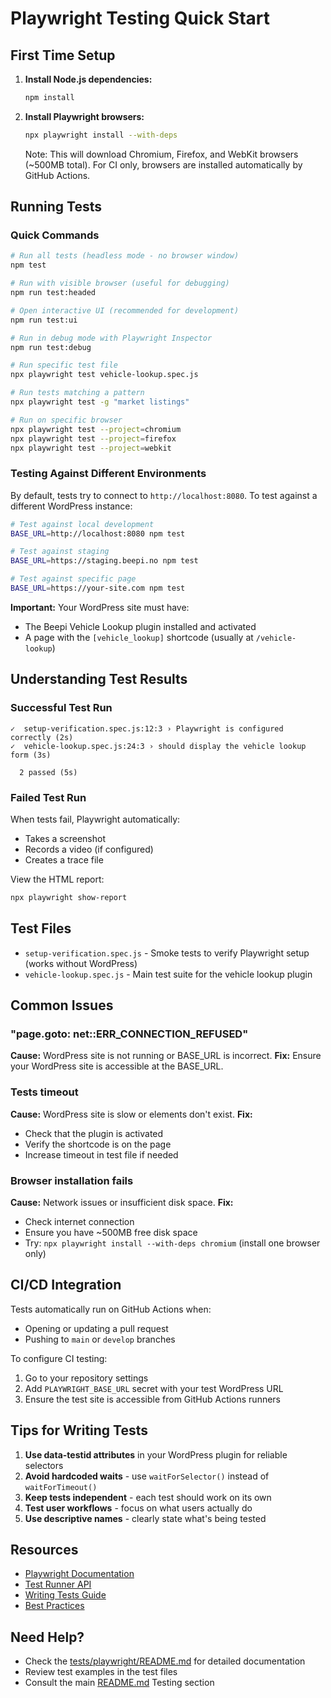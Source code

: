 # Playwright Testing Quick Start

## First Time Setup

1. **Install Node.js dependencies:**
   ```bash
   npm install
   ```

2. **Install Playwright browsers:**
   ```bash
   npx playwright install --with-deps
   ```
   
   Note: This will download Chromium, Firefox, and WebKit browsers (~500MB total).
   For CI only, browsers are installed automatically by GitHub Actions.

## Running Tests

### Quick Commands

```bash
# Run all tests (headless mode - no browser window)
npm test

# Run with visible browser (useful for debugging)
npm run test:headed

# Open interactive UI (recommended for development)
npm run test:ui

# Run in debug mode with Playwright Inspector
npm run test:debug

# Run specific test file
npx playwright test vehicle-lookup.spec.js

# Run tests matching a pattern
npx playwright test -g "market listings"

# Run on specific browser
npx playwright test --project=chromium
npx playwright test --project=firefox
npx playwright test --project=webkit
```

### Testing Against Different Environments

By default, tests try to connect to `http://localhost:8080`. To test against a different WordPress instance:

```bash
# Test against local development
BASE_URL=http://localhost:8080 npm test

# Test against staging
BASE_URL=https://staging.beepi.no npm test

# Test against specific page
BASE_URL=https://your-site.com npm test
```

**Important:** Your WordPress site must have:
- The Beepi Vehicle Lookup plugin installed and activated
- A page with the `[vehicle_lookup]` shortcode (usually at `/vehicle-lookup`)

## Understanding Test Results

### Successful Test Run
```
✓  setup-verification.spec.js:12:3 › Playwright is configured correctly (2s)
✓  vehicle-lookup.spec.js:24:3 › should display the vehicle lookup form (3s)

  2 passed (5s)
```

### Failed Test Run
When tests fail, Playwright automatically:
- Takes a screenshot
- Records a video (if configured)
- Creates a trace file

View the HTML report:
```bash
npx playwright show-report
```

## Test Files

- `setup-verification.spec.js` - Smoke tests to verify Playwright setup (works without WordPress)
- `vehicle-lookup.spec.js` - Main test suite for the vehicle lookup plugin

## Common Issues

### "page.goto: net::ERR_CONNECTION_REFUSED"
**Cause:** WordPress site is not running or BASE_URL is incorrect.
**Fix:** Ensure your WordPress site is accessible at the BASE_URL.

### Tests timeout
**Cause:** WordPress site is slow or elements don't exist.
**Fix:** 
- Check that the plugin is activated
- Verify the shortcode is on the page
- Increase timeout in test file if needed

### Browser installation fails
**Cause:** Network issues or insufficient disk space.
**Fix:**
- Check internet connection
- Ensure you have ~500MB free disk space
- Try: `npx playwright install --with-deps chromium` (install one browser only)

## CI/CD Integration

Tests automatically run on GitHub Actions when:
- Opening or updating a pull request
- Pushing to `main` or `develop` branches

To configure CI testing:
1. Go to your repository settings
2. Add `PLAYWRIGHT_BASE_URL` secret with your test WordPress URL
3. Ensure the test site is accessible from GitHub Actions runners

## Tips for Writing Tests

1. **Use data-testid attributes** in your WordPress plugin for reliable selectors
2. **Avoid hardcoded waits** - use `waitForSelector()` instead of `waitForTimeout()`
3. **Keep tests independent** - each test should work on its own
4. **Test user workflows** - focus on what users actually do
5. **Use descriptive names** - clearly state what's being tested

## Resources

- [Playwright Documentation](https://playwright.dev/)
- [Test Runner API](https://playwright.dev/docs/api/class-test)
- [Writing Tests Guide](https://playwright.dev/docs/writing-tests)
- [Best Practices](https://playwright.dev/docs/best-practices)

## Need Help?

- Check the [tests/playwright/README.md](tests/playwright/README.md) for detailed documentation
- Review test examples in the test files
- Consult the main [README.md](README.md) Testing section
